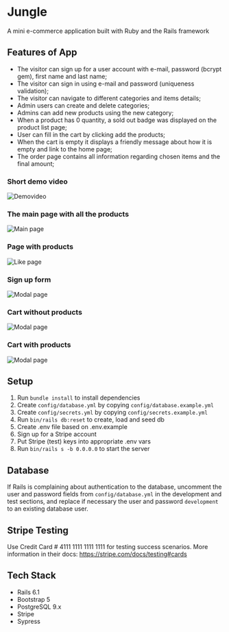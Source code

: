 # Jungle

A mini e-commerce application built with Ruby and the Rails framework

## Features of App
- The visitor can sign up for a user account with e-mail, password (bcrypt gem), first name and last name;
- The visitor can sign in using e-mail and password (uniqueness validation);
- The visitor can navigate to different categories and items details;
- Admin users can create and delete categories;
- Admins can add new products using the new category;
- When a product has 0 quantity, a sold out badge was displayed on the product list page;
- User can fill in the cart by clicking add the products;
- When the cart is empty it displays a friendly message about how it is empty and link to the home page;
- The order page contains all information regarding chosen items and the final amount;

### Short demo video
![Demovideo](/docs/demo8.gif)

### The main page with all the products
![Main page](/docs/main.png)

### Page with products
![Like page](/docs/plants.png)

### Sign up form
![Modal page](/docs/signup.png)

### Cart without products
![Modal page](/docs/my-cart-zero.png)

### Cart with products
![Modal page](/docs/my-cart.png)


## Setup

1. Run `bundle install` to install dependencies
2. Create `config/database.yml` by copying `config/database.example.yml`
3. Create `config/secrets.yml` by copying `config/secrets.example.yml`
4. Run `bin/rails db:reset` to create, load and seed db
5. Create .env file based on .env.example
6. Sign up for a Stripe account
7. Put Stripe (test) keys into appropriate .env vars
8. Run `bin/rails s -b 0.0.0.0` to start the server

## Database

If Rails is complaining about authentication to the database, uncomment the user and password fields from `config/database.yml` in the development and test sections, and replace if necessary the user and password `development` to an existing database user.

## Stripe Testing

Use Credit Card # 4111 1111 1111 1111 for testing success scenarios.
More information in their docs: <https://stripe.com/docs/testing#cards>

## Tech Stack

- Rails 6.1
- Bootstrap 5
- PostgreSQL 9.x
- Stripe
- Sypress
